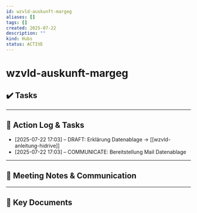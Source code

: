 ```yaml
---
id: wzvld-auskunft-margeg
aliases: []
tags: []
created: 2025-07-22
description: ""
kind: Hubs
status: ACTIVE
---
```


# wzvld-auskunft-margeg

## ✔️ Tasks

---

## 📝 Action Log & Tasks

- [2025-07-22 17:03] – DRAFT: Erklärung Datenablage -> [[wzvld-anleitung-hidrive]]
- [2025-07-22 17:03] – COMMUNICATE: Bereitstellung Mail Datenablage

---

## 💬 Meeting Notes & Communication

---

## 📎 Key Documents
